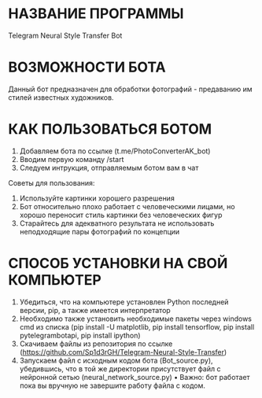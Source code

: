 # НАЗВАНИЕ ПРОГРАММЫ

Telegram Neural Style Transfer Bot

# ВОЗМОЖНОСТИ БОТА

Данный бот предназначен для обработки фотографий - предаванию им стилей известных художников. 

# КАК ПОЛЬЗОВАТЬСЯ БОТОМ

1) Добавляем бота по ссылке (t.me/PhotoConverterAK_bot)
2) Вводим первую команду /start
3) Следуем интрукция, отправляемым ботом вам в чат

Советы для пользования:

1) Используйте картинки хорошего разрешения
2) Бот относительно плохо работает с человеческими лицами, но хорошо переносит стиль картинки без человеческих фигур
3) Старайтесь для адекватного результата не использовать неподходящие пары фотографий по концепции

# СПОСОБ УСТАНОВКИ НА СВОЙ КОМПЬЮТЕР

1) Убедиться, что на компьютере установлен Python последней версии, pip, а также имеется интерпретатор
2) Необходимо также установить необходимые пакеты через windows cmd из списка (pip install -U matplotlib, pip install tensorflow, pip install pytelegrambotapi, pip install ipython)
3) Скачиваем файлы из репозитория по ссылке (https://github.com/Sp1d3rGH/Telegram-Neural-Style-Transfer)
4) Запускаем файл с исходным кодом бота (Bot_source.py), убедившись, что в той же директории присутствует файл с нейронной сетью (neural_network_source.py)
• Важно: бот работает пока вы вручную не завершите работу файла с кодом.
